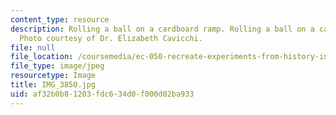 ```yaml
---
content_type: resource
description: Rolling a ball on a cardboard ramp. Rolling a ball on a cardboard ramp.
  Photo courtesy of Dr. Elizabeth Cavicchi.
file: null
file_location: /coursemedia/ec-050-recreate-experiments-from-history-inform-the-future-from-the-past-galileo-january-iap-2010/af32b0b81203fdc634d0f000d02ba933_IMG_3850.jpg
file_type: image/jpeg
resourcetype: Image
title: IMG_3850.jpg
uid: af32b0b8-1203-fdc6-34d0-f000d02ba933
---
```

